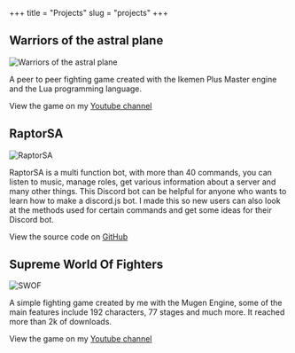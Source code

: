 +++
title = "Projects"
slug = "projects"
+++

## Warriors of the astral plane

![Warriors of the astral plane](/images/projects/WOTAP.png)

A peer to peer fighting game created with the Ikemen Plus Master engine and the Lua programming language.

View the game on my [Youtube channel](https://www.youtube.com/watch?v=ldaEnFMK7nY)

## RaptorSA

![RaptorSA](/images/projects/RaptorSA.png)

RaptorSA is a multi function bot, with more than 40 commands, you can listen to music, manage roles, get various information about a server and many other things. This Discord bot can be helpful for anyone who wants to learn how to make a discord.js bot. I made this so new users can also look at the methods used for certain commands and get some ideas for their Discord bot.

View the source code on [GitHub](https://github.com/Cramenorn/RaptorSA)

## Supreme World Of Fighters

![SWOF](/images/projects/SWOF.png)

A simple fighting game created by me with the Mugen Engine, some of the main features include 192 characters, 77 stages and much more. It reached more than 2k of downloads.

View the game on my [Youtube channel](https://www.youtube.com/watch?v=ldaEnFMK7nY)